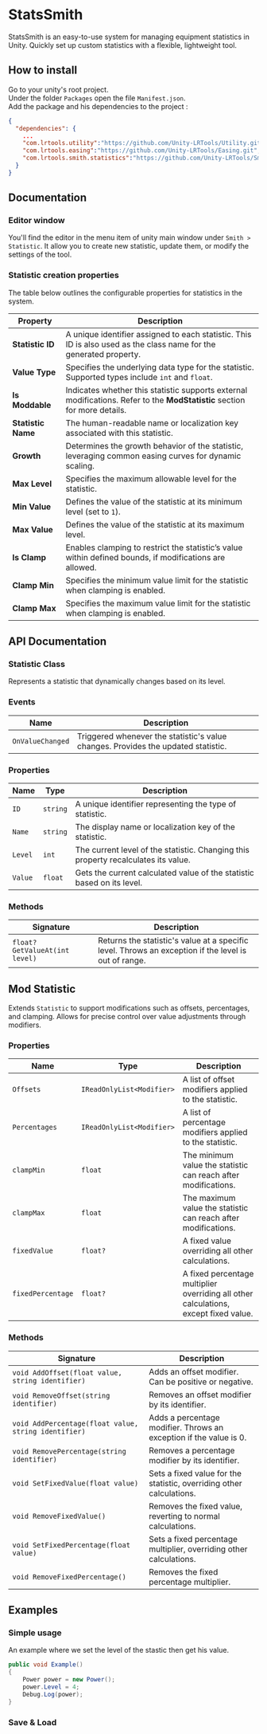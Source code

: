 # StatsSmith
StatsSmith is an easy-to-use system for managing equipment statistics in Unity. Quickly set up custom statistics with a flexible, lightweight tool.

## How to install
Go to your unity's root project.\
Under the folder `Packages` open the file `Manifest.json`.\
Add the package and his dependencies to the project :
```json
{
  "dependencies": {
    ...
    "com.lrtools.utility":"https://github.com/Unity-LRTools/Utility.git",
    "com.lrtools.easing":"https://github.com/Unity-LRTools/Easing.git",
    "com.lrtools.smith.statistics":"https://github.com/Unity-LRTools/Smith-Statistics.git",
  }
}
```

## Documentation

### Editor window
You'll find the editor in the menu item of unity main window under `Smith > Statistic`.
It allow you to create new statistic, update them, or modify the settings of the tool.

### Statistic creation properties
The table below outlines the configurable properties for statistics in the system.

| **Property**|**Description**|
|--|------|
| **Statistic ID**| A unique identifier assigned to each statistic. This ID is also used as the class name for the generated property.|
| **Value Type** | Specifies the underlying data type for the statistic. Supported types include `int` and `float`.|
| **Is Moddable**| Indicates whether this statistic supports external modifications. Refer to the **ModStatistic** section for more details.|
| **Statistic Name**| The human-readable name or localization key associated with this statistic.|
| **Growth**| Determines the growth behavior of the statistic, leveraging common easing curves for dynamic scaling.|
| **Max Level**| Specifies the maximum allowable level for the statistic.|
| **Min Value**| Defines the value of the statistic at its minimum level (set to `1`).|
| **Max Value**| Defines the value of the statistic at its maximum level.|
| **Is Clamp**| Enables clamping to restrict the statistic’s value within defined bounds, if modifications are allowed.|
| **Clamp Min**| Specifies the minimum value limit for the statistic when clamping is enabled.|
| **Clamp Max**| Specifies the maximum value limit for the statistic when clamping is enabled.|

## API Documentation
### Statistic Class

Represents a statistic that dynamically changes based on its level.

### Events
| **Name**| **Description**|
|-------------------|-------------------------------------------------------------------------------|
| `OnValueChanged` | Triggered whenever the statistic's value changes. Provides the updated statistic. |

### Properties
| **Name** | **Type** | **Description**|
|-----------------|------------|---------------------------------------------------------------------------------|
| `ID` | `string` | A unique identifier representing the type of statistic.|
| `Name` | `string` | The display name or localization key of the statistic.|
| `Level` | `int` | The current level of the statistic. Changing this property recalculates its value.|
| `Value` | `float` | Gets the current calculated value of the statistic based on its level.|

### Methods
| **Signature** | **Description** |
|--------------------------------------|---------------------------------------------------------------------|
| `float? GetValueAt(int level)` | Returns the statistic's value at a specific level. Throws an exception if the level is out of range. |

## Mod Statistic

Extends `Statistic` to support modifications such as offsets, percentages, and clamping. Allows for precise control over value adjustments through modifiers.

### Properties
| **Name** | **Type** | **Description** |
|---------------------|--------------------------|----------------------------------------------|
| `Offsets` | `IReadOnlyList<Modifier>`| A list of offset modifiers applied to the statistic.                           |
| `Percentages` | `IReadOnlyList<Modifier>`| A list of percentage modifiers applied to the statistic.                       |
| `clampMin` | `float` | The minimum value the statistic can reach after modifications.                 |
| `clampMax` | `float` | The maximum value the statistic can reach after modifications.                 |
| `fixedValue` | `float?` | A fixed value overriding all other calculations.                               |
| `fixedPercentage` | `float?` | A fixed percentage multiplier overriding all other calculations, except fixed value.|

### Methods
| **Signature** | **Description**|
|---------|---------------------------------------|
|`void AddOffset(float value, string identifier)` | Adds an offset modifier. Can be positive or negative.|
|`void RemoveOffset(string identifier)`| Removes an offset modifier by its identifier.|
|`void AddPercentage(float value, string identifier)` | Adds a percentage modifier. Throws an exception if the value is 0.|
|`void RemovePercentage(string identifier)` | Removes a percentage modifier by its identifier.|
|`void SetFixedValue(float value)` | Sets a fixed value for the statistic, overriding other calculations.|
|`void RemoveFixedValue()` | Removes the fixed value, reverting to normal calculations.|
|`void SetFixedPercentage(float value)` | Sets a fixed percentage multiplier, overriding other calculations.|
|`void RemoveFixedPercentage()` | Removes the fixed percentage multiplier.|

## Examples
### Simple usage
An example where we set the level of the stastic then get his value.
```csharp
public void Example() 
{
    Power power = new Power();
    power.Level = 4;
    Debug.Log(power);
}
```

### Save & Load
